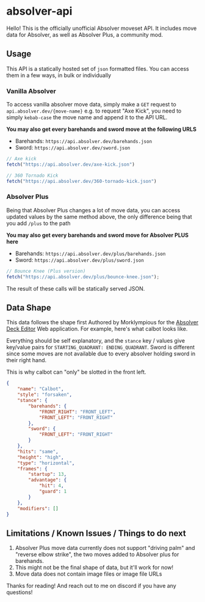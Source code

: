# absolver-api

Hello! This is the officially unofficial Absolver moveset API.
It includes move data for Absolver, as well as Absolver Plus, a community mod.

## Usage

This API is a statically hosted set of `json` formatted files. You can access them in a few ways, in bulk or individually

### Vanilla Absolver

To access vanilla absolver move data, simply make a `GET` request to `api.absolver.dev/{move-name}`
e.g. to request "Axe Kick", you need to simply `kebab-case` the move name and append it to the API URL.

**You may also get every barehands and sword move at the following URLS**
- Barehands: `https://api.absolver.dev/barehands.json`
- Sword: `https://api.absolver.dev/sword.json`

```js
// Axe kick
fetch("https://api.absolver.dev/axe-kick.json")

// 360 Tornado Kick
fetch("https://api.absolver.dev/360-tornado-kick.json")
```

### Absolver Plus

Being that Absolver Plus changes a lot of move data, you can access updated values by the same method above, the only difference being that you add `/plus` to the path

**You may also get every barehands and sword move for Absolver PLUS here**
- Barehands: `https://api.absolver.dev/plus/barehands.json`
- Sword: `https://api.absolver.dev/plus/sword.json`

```js
// Bounce Knee (Plus version)
fetch("https://api.absolver.dev/plus/bounce-knee.json");
```

The result of these calls will be statically served JSON.

## Data Shape

This data follows the shape first Authored by Morklympious for the [Absolver Deck Editor](https://absolver.dev) Web application.
For example, here's what calbot looks like.

Everything should be self explanatory, and the `stance` key / values give key/value pairs for `STARTING_QUADRANT: ENDING_QUADRANT`. Sword is different since some moves are not available due to every absolver holding sword in their right hand. 

This is why calbot can "only" be slotted in the front left.

```json
{
    "name": "Calbot",
    "style": "forsaken",
    "stance": {
        "barehands": {
            "FRONT_RIGHT": "FRONT_LEFT",
            "FRONT_LEFT": "FRONT_RIGHT"
        },
        "sword": {
            "FRONT_LEFT": "FRONT_RIGHT"
        }
    },
    "hits": "same",
    "height": "high",
    "type": "horizontal",
    "frames": {
        "startup": 13,
        "advantage": {
            "hit": 4,
            "guard": 1
        }
    },
    "modifiers": []
}
```

## Limitations / Known Issues / Things to do next

1. Absolver Plus move data currently does not support "driving palm" and "reverse elbow strike", the two moves added to Absolver plus for barehands.
2. This might not be the final shape of data, but it'll work for now!
3. Move data does not contain image files or image file URLs

Thanks for reading! And reach out to me on discord if you have any questions!